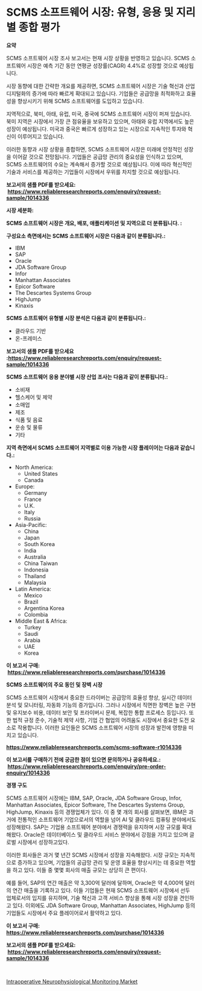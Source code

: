 <p><h1>SCMS 소프트웨어 시장: 유형, 응용 및 지리별 종합 평가</h1></p><p><strong>요약</strong></p>
<p><p>SCMS 소프트웨어 시장 조사 보고서는 현재 시장 상황을 반영하고 있습니다. SCMS 소프트웨어 시장은 예측 기간 동안 연평균 성장률(CAGR) 4.4%로 성장할 것으로 예상됩니다.</p><p>시장 동향에 대한 간략한 개요를 제공하면, SCMS 소프트웨어 시장은 기술 혁신과 산업 디지털화의 증가에 따라 빠르게 확대되고 있습니다. 기업들은 공급망을 최적화하고 효율성을 향상시키기 위해 SCMS 소프트웨어를 도입하고 있습니다.</p><p>지역적으로, 북미, 아태, 유럽, 미국, 중국에 SCMS 소프트웨어 시장이 퍼져 있습니다. 북미 지역은 시장에서 가장 큰 점유율을 보유하고 있으며, 아태와 유럽 지역에서도 높은 성장이 예상됩니다. 미국과 중국은 빠르게 성장하고 있는 시장으로 지속적인 투자와 혁신이 이루어지고 있습니다.</p><p>이러한 동향과 시장 상황을 종합하면, SCMS 소프트웨어 시장은 미래에 안정적인 성장을 이어갈 것으로 전망됩니다. 기업들은 공급망 관리의 중요성을 인식하고 있으며, SCMS 소프트웨어의 수요는 계속해서 증가할 것으로 예상됩니다. 이에 따라 혁신적인 기술과 서비스를 제공하는 기업들이 시장에서 우위를 차지할 것으로 예상됩니다.</p></p>
<p><strong>보고서의 샘플 PDF를 받으세요: &nbsp;<a href="https://www.reliableresearchreports.com/enquiry/request-sample/1014336">https://www.reliableresearchreports.com/enquiry/request-sample/1014336</a></strong></p>
<p><strong>시장 세분화:</strong></p>
<p><strong> SCMS 소프트웨어 시장은 개요, 배포, 애플리케이션 및 지역으로 더 분류됩니다. :</strong></p>
<p><strong>구성요소 측면에서는 SCMS 소프트웨어 시장은 다음과 같이 분류됩니다.:</strong></p>
<p><ul><li>IBM</li><li>SAP</li><li>Oracle</li><li>JDA Software Group</li><li>Infor</li><li>Manhattan Associates</li><li>Epicor Software</li><li>The Descartes Systems Group</li><li>HighJump</li><li>Kinaxis</li></ul></p>
<p><strong> SCMS 소프트웨어 유형별 시장 분석은 다음과 같이 분류됩니다.:</strong></p>
<p><ul><li>클라우드 기반</li><li>온-프레미스</li></ul></p>
<p><strong>보고서의 샘플 PDF를 받으세요 :<a href="https://www.reliableresearchreports.com/enquiry/request-sample/1014336">https://www.reliableresearchreports.com/enquiry/request-sample/1014336</a></strong></p>
<p><strong> SCMS 소프트웨어 응용 분야별 시장 산업 조사는 다음과 같이 분류됩니다.:</strong></p>
<p><ul><li>소비재</li><li>헬스케어 및 제약</li><li>소매업</li><li>제조</li><li>식품 및 음료</li><li>운송 및 물류</li><li>기타</li></ul></p>
<p><strong>지역 측면에서 SCMS 소프트웨어 지역별로 이용 가능한 시장 플레이어는 다음과 같습니다.:</strong></p>
<p><ul>
    <li>
        North America:
        <ul>
            <li>United States</li>
            <li>Canada</li>
        </ul>
    </li>
    <li>
        Europe:
        <ul>
            <li>Germany</li>
            <li>France</li>
            <li>U.K.</li>
            <li>Italy</li>
            <li>Russia</li>
        </ul>
    </li>
    <li>
        Asia-Pacific:
        <ul>
            <li>China</li>
            <li>Japan</li>
            <li>South Korea</li>
            <li>India</li>
            <li>Australia</li>
            <li>China Taiwan</li>
            <li>Indonesia</li>
            <li>Thailand</li>
            <li>Malaysia</li>
        </ul>
    </li>
    <li>
        Latin America:
        <ul>
            <li>Mexico</li>
            <li>Brazil</li>
            <li>Argentina Korea</li>
            <li>Colombia</li>
        </ul>
    </li>
    <li>
        Middle East & Africa:
        <ul>
            <li>Turkey</li>
            <li>Saudi</li>
            <li>Arabia</li>
            <li>UAE</li>
            <li>Korea</li>
        </ul>
    </li>
    </ul></p>
<p><strong>이 보고서 구매: &nbsp;<a href="https://www.reliableresearchreports.com/purchase/1014336">https://www.reliableresearchreports.com/purchase/1014336</a></strong></p>
<p><strong>SCMS 소프트웨어의 주요 동인 및 장벽 시장</strong></p>
<p><p>SCMS 소프트웨어 시장에서 중요한 드라이버는 공급망의 효율성 향상, 실시간 데이터 분석 및 모니터링, 자동화 기능의 증가입니다. 그러나 시장에서 직면한 장벽은 높은 구현 및 유지보수 비용, 데이터 보안 및 프라이버시 문제, 복잡한 통합 프로세스 등입니다. 또한 법적 규정 준수, 기술적 제약 사항, 기업 간 협업의 어려움도 시장에서 중요한 도전 요소로 작용합니다. 이러한 요인들은 SCMS 소프트웨어 시장의 성장과 발전에 영향을 미치고 있습니다.</p></p>
<p><strong><a href="https://www.reliableresearchreports.com/scms-software-r1014336">https://www.reliableresearchreports.com/scms-software-r1014336</a></strong></p>
<p><strong>이 보고서를 구매하기 전에 궁금한 점이 있으면 문의하거나 공유하세요.: &nbsp;<a href="https://www.reliableresearchreports.com/enquiry/pre-order-enquiry/1014336">https://www.reliableresearchreports.com/enquiry/pre-order-enquiry/1014336</a></strong></p>
<p><strong>경쟁 구도</strong></p>
<p><p>SCMS 소프트웨어 시장에는 IBM, SAP, Oracle, JDA Software Group, Infor, Manhattan Associates, Epicor Software, The Descartes Systems Group, HighJump, Kinaxis 등의 경쟁업체가 있다. 이 중 몇 개의 회사를 살펴보면, IBM은 과거에 전통적인 소프트웨어 기업으로서의 역할을 넘어 AI 및 클라우드 컴퓨팅 분야에서도 성장해왔다. SAP는 기업용 소프트웨어 분야에서 경쟁력을 유지하며 시장 규모를 확대해왔다. Oracle은 데이터베이스 및 클라우드 서비스 분야에서 강점을 가지고 있으며 글로벌 시장에서 성장하고있다.</p><p>이러한 회사들은 과거 몇 년간 SCMS 시장에서 성장을 지속해왔다. 시장 규모는 지속적으로 증가하고 있으며, 기업들의 공급망 관리 및 운영 효율을 향상시키는 데 중요한 역할을 하고 있다. 이들 중 몇몇 회사의 매출 규모는 상당히 큰 편이다. </p><p>예를 들어, SAP의 연간 매출은 약 3,300억 달러에 달하며, Oracle은 약 4,000억 달러의 연간 매출을 기록하고 있다. 이들 기업들은 현재 SCMS 소프트웨어 시장에서 선두 업체로서의 입지를 유지하며, 기술 혁신과 고객 서비스 향상을 통해 시장 성장을 견인하고 있다. 이외에도 JDA Software Group, Manhattan Associates, HighJump 등의 기업들도 시장에서 주요 플레이어로서 활약하고 있다.</p></p>
<p><strong>이 보고서 구매: &nbsp; <a href="https://www.reliableresearchreports.com/purchase/1014336">https://www.reliableresearchreports.com/purchase/1014336</a></strong></p>
<p><strong>보고서의 샘플 PDF를 받으세요: &nbsp;<a href="https://www.reliableresearchreports.com/enquiry/request-sample/1014336">https://www.reliableresearchreports.com/enquiry/request-sample/1014336</a></strong><strong></strong></p>
<p>&nbsp;</p>
<p><p><a href="https://github.com/GroverBarry/Market-Research-Report-List-4/blob/main/intraoperative-neurophysiological-monitoring-market.md">Intraoperative Neurophysiological Monitoring Market</a></p></p>